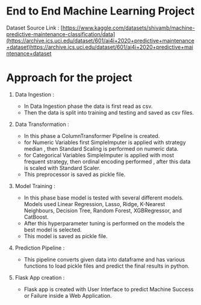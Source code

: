 # End to End Machine Learning Project

Dataset Source Link : [https://www.kaggle.com/datasets/shivamb/machine-predictive-maintenance-classification/data](https://archive.ics.uci.edu/dataset/601/ai4i+2020+predictive+maintenance+dataset)https://archive.ics.uci.edu/dataset/601/ai4i+2020+predictive+maintenance+dataset

# Approach for the project 

1. Data Ingestion : 
    * In Data Ingestion phase the data is first read as csv. 
    * Then the data is split into training and testing and saved as csv files.

2. Data Transformation : 
    * In this phase a ColumnTransformer Pipeline is created.
    * for Numeric Variables first SimpleImputer is applied with strategy median , then Standard Scaling is performed on numeric data.
    * for Categorical Variables SimpleImputer is applied with most frequent strategy, then ordinal encoding performed , after this data is scaled with Standard Scaler.
    * This preprocessor is saved as pickle file.

3. Model Training : 
    * In this phase base model is tested with several different models. Models used Linear Regression, Lasso, Ridge, K-Nearest Neighbours, Decision Tree, Random Forest, XGBRegressor, and CatBoost.
    * After this hyperparameter tuning is performed on the models the best model is selected.
    * This model is saved as pickle file.

4. Prediction Pipeline : 
    * This pipeline converts given data into dataframe and has various functions to load pickle files and predict the final results in python.

5. Flask App creation : 
    * Flask app is created with User Interface to predict Machine Success or Failure inside a Web Application.
